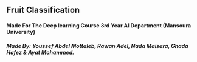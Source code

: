 ## Fruit Classification 

#### Made For The Deep learning Course 3rd Year AI Department (Mansoura University)


##### Made By: Youssef Abdel Mottaleb, Rawan Adel, Nada Maisara, Ghada Hafez & Ayat Mohammed.